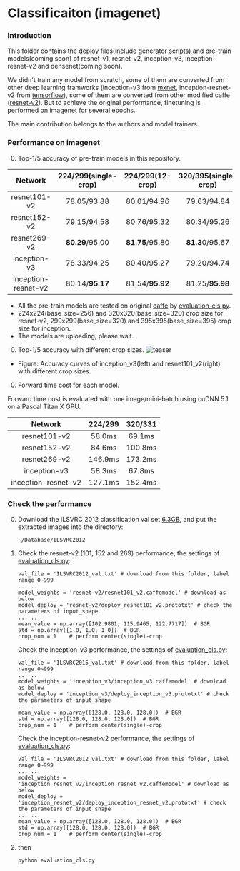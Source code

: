 # Classificaiton (imagenet)


### Introduction
This folder contains the deploy files(include generator scripts) and pre-train models(coming soon) of resnet-v1, resnet-v2, inception-v3, inception-resnet-v2 and densenet(coming soon).

We didn't train any model from scratch, some of them are converted from other deep learning framworks (inception-v3 from [mxnet](https://github.com/dmlc/mxnet-model-gallery/blob/master/imagenet-1k-inception-v3.md), inception-resnet-v2 from [tensorflow](https://github.com/tensorflow/models/blob/master/slim/nets/inception_resnet_v2.py)), some of them are converted from other modified caffe ([resnet-v2](https://github.com/yjxiong/caffe/tree/mem)). But to achieve the original performance, finetuning is performed on imagenet for several epochs. 

The main contribution belongs to the authors and model trainers.

### Performance on imagenet
0. Top-1/5 accuracy of pre-train models in this repository.

 Network|224/299(single-crop)|224/299(12-crop)|320/395(single-crop)|320/395(12-crop)
 :---:|:---:|:---:|:---:|:---:
 resnet101-v2| 78.05/93.88 | 80.01/94.96 | 79.63/94.84 | 80.71/95.43
 resnet152-v2| 79.15/94.58 | 80.76/95.32 | 80.34/95.26 | 81.16/95.68 
 resnet269-v2| **80.29**/95.00 | **81.75**/95.80 | **81.3**0/95.67 | **82.13**/96.15 
 inception-v3| 78.33/94.25 | 80.40/95.27 | 79.20/94.74 | 80.75/95.76 
 inception-resnet-v2| 80.14/**95.17** | 81.54/**95.92** | 81.25/**95.98** | 81.85/**96.29**

 - All the pre-train models are tested on original [caffe](https://github.com/BVLC/caffe) by [evaluation_cls.py](https://github.com/soeaver/caffe-model/blob/master/cls/evaluation_cls.py).
 - 224x224(base_size=256) and 320x320(base_size=320) crop size for resnet-v2, 299x299(base_size=320) and 395x395(base_size=395) crop size for inception.
 - The models are uploading, please wait.

0. Top-1/5 accuracy with different crop sizes.
![teaser](https://github.com/soeaver/caffe-model/blob/master/cls/accuracy.png)
 - Figure: Accuracy curves of inception_v3(left) and resnet101_v2(right) with different crop sizes.

0. Forward time cost for each model.

 Forward time cost is evaluated with one image/mini-batch using cuDNN 5.1 on a Pascal Titan X GPU.

 Network|224/299|320/331
 :---:|:---:|:---:
 resnet101-v2| 58.0ms | 69.1ms
 resnet152-v2| 84.6ms | 100.8ms
 resnet269-v2| 146.9ms | 173.2ms
 inception-v3| 58.3ms | 67.8ms
 inception-resnet-v2| 127.1ms | 152.4ms

### Check the performance
0. Download the ILSVRC 2012 classification val set [6.3GB](http://www.image-net.org/challenges/LSVRC/2012/nnoupb/ILSVRC2012_img_val.tar), and put the extracted images into the directory:
    ```
    ~/Database/ILSVRC2012
    ```

0. Check the resnet-v2 (101, 152 and 269) performance, the settings of [evaluation_cls.py](https://github.com/soeaver/caffe-model/blob/master/cls/evaluation_cls.py):
   
    ```
    val_file = 'ILSVRC2012_val.txt' # download from this folder, label range 0~999
    ... ...
    model_weights = 'resnet-v2/resnet101_v2.caffemodel' # download as below
    model_deploy = 'resnet-v2/deploy_resnet101_v2.prototxt' # check the parameters of input_shape
    ... ...
    mean_value = np.array([102.9801, 115.9465, 122.7717])  # BGR
    std = np.array([1.0, 1.0, 1.0])  # BGR
    crop_num = 1    # perform center(single)-crop
    ```

    Check the inception-v3 performance, the settings of [evaluation_cls.py](https://github.com/soeaver/caffe-model/blob/master/cls/evaluation_cls.py):
   
    ```
    val_file = 'ILSVRC2015_val.txt' # download from this folder, label range 0~999
    ... ...
    model_weights = 'inception_v3/inception_v3.caffemodel' # download as below
    model_deploy = 'inception_v3/deploy_inception_v3.prototxt' # check the parameters of input_shape
    ... ...
    mean_value = np.array([128.0, 128.0, 128.0])  # BGR
    std = np.array([128.0, 128.0, 128.0])  # BGR
    crop_num = 1    # perform center(single)-crop
    ```
    
    Check the inception-resnet-v2 performance, the settings of [evaluation_cls.py](https://github.com/soeaver/caffe-model/blob/master/cls/evaluation_cls.py):
   
    ```
    val_file = 'ILSVRC2012_val.txt' # download from this folder, label range 0~999
    ... ...
    model_weights = 'inception_resnet_v2/inception_resnet_v2.caffemodel' # download as below
    model_deploy = 'inception_resnet_v2/deploy_inception_resnet_v2.prototxt' # check the parameters of input_shape
    ... ...
    mean_value = np.array([128.0, 128.0, 128.0])  # BGR
    std = np.array([128.0, 128.0, 128.0])  # BGR
    crop_num = 1    # perform center(single)-crop
    ```
    
0. then
    ```
    python evaluation_cls.py
    ```
